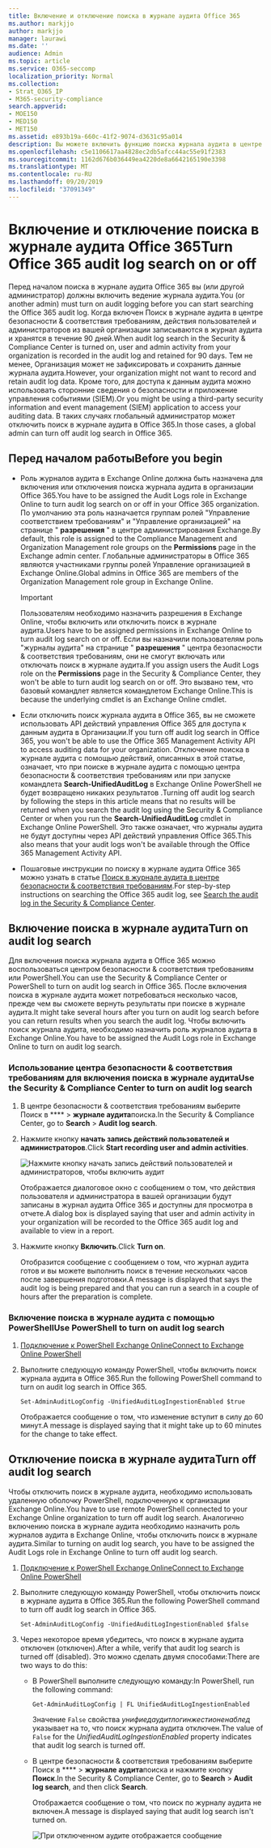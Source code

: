 ```yaml
---
title: Включение и отключение поиска в журнале аудита Office 365
ms.author: markjjo
author: markjjo
manager: laurawi
ms.date: ''
audience: Admin
ms.topic: article
ms.service: O365-seccomp
localization_priority: Normal
ms.collection:
- Strat_O365_IP
- M365-security-compliance
search.appverid:
- MOE150
- MED150
- MET150
ms.assetid: e893b19a-660c-41f2-9074-d3631c95a014
description: Вы можете включить функцию поиска журнала аудита в центре безопасности & соответствия требованиям. Если вы передумали, вы можете включить его в любое время. Если поиск в журнале аудита отключен, администраторы не могут выполнять поиск действий пользователей и администраторов в журнале аудита Office 365 в Организации.
ms.openlocfilehash: c5e1106617aa4828ec2db5afcc44ac55e91f2383
ms.sourcegitcommit: 1162d676b036449ea4220de8a6642165190e3398
ms.translationtype: MT
ms.contentlocale: ru-RU
ms.lasthandoff: 09/20/2019
ms.locfileid: "37091349"
---
```

# <a name="turn-office-365-audit-log-search-on-or-off"></a><span data-ttu-id="8836a-105">Включение и отключение поиска в журнале аудита Office 365</span><span class="sxs-lookup"><span data-stu-id="8836a-105">Turn Office 365 audit log search on or off</span></span>

<span data-ttu-id="8836a-106">Перед началом поиска в журнале аудита Office 365 вы (или другой администратор) должны включить ведение журнала аудита.</span><span class="sxs-lookup"><span data-stu-id="8836a-106">You (or another admin) must turn on audit logging before you can start searching the Office 365 audit log.</span></span> <span data-ttu-id="8836a-107">Когда включен Поиск в журнале аудита в центре безопасности & соответствия требованиям, действия пользователей и администраторов из вашей организации записываются в журнал аудита и хранятся в течение 90 дней.</span><span class="sxs-lookup"><span data-stu-id="8836a-107">When audit log search in the Security & Compliance Center is turned on, user and admin activity from your organization is recorded in the audit log and retained for 90 days.</span></span> <span data-ttu-id="8836a-108">Тем не менее, Организация может не зафиксировать и сохранить данные журнала аудита.</span><span class="sxs-lookup"><span data-stu-id="8836a-108">However, your organization might not want to record and retain audit log data.</span></span> <span data-ttu-id="8836a-109">Кроме того, для доступа к данным аудита можно использовать сторонние сведения о безопасности и приложение управления событиями (SIEM).</span><span class="sxs-lookup"><span data-stu-id="8836a-109">Or you might be using a third-party security information and event management (SIEM) application to access your auditing data.</span></span> <span data-ttu-id="8836a-110">В таких случаях глобальный администратор может отключить поиск в журнале аудита в Office 365.</span><span class="sxs-lookup"><span data-stu-id="8836a-110">In those cases, a global admin can turn off audit log search in Office 365.</span></span>
  
## <a name="before-you-begin"></a><span data-ttu-id="8836a-111">Перед началом работы</span><span class="sxs-lookup"><span data-stu-id="8836a-111">Before you begin</span></span>

- <span data-ttu-id="8836a-112">Роль журналов аудита в Exchange Online должна быть назначена для включения или отключения поиска журнала аудита в организации Office 365.</span><span class="sxs-lookup"><span data-stu-id="8836a-112">You have to be assigned the Audit Logs role in Exchange Online to turn audit log search on or off in your Office 365 organization.</span></span> <span data-ttu-id="8836a-113">По умолчанию эта роль назначается группам ролей "Управление соответствием требованиям" и "Управление организацией" на странице " **разрешения** " в центре администрирования Exchange.</span><span class="sxs-lookup"><span data-stu-id="8836a-113">By default, this role is assigned to the Compliance Management and Organization Management role groups on the **Permissions** page in the Exchange admin center.</span></span> <span data-ttu-id="8836a-114">Глобальные администраторы в Office 365 являются участниками группы ролей Управление организацией в Exchange Online.</span><span class="sxs-lookup"><span data-stu-id="8836a-114">Global admins in Office 365 are members of the Organization Management role group in Exchange Online.</span></span> 
    
    > [!IMPORTANT]
    > <span data-ttu-id="8836a-115">Пользователям необходимо назначить разрешения в Exchange Online, чтобы включить или отключить поиск в журнале аудита.</span><span class="sxs-lookup"><span data-stu-id="8836a-115">Users have to be assigned permissions in Exchange Online to turn audit log search on or off.</span></span> <span data-ttu-id="8836a-116">Если вы назначили пользователям роль "журналы аудита" на странице " **разрешения** " центра безопасности & соответствия требованиям, они не смогут включать или отключать поиск в журнале аудита.</span><span class="sxs-lookup"><span data-stu-id="8836a-116">If you assign users the Audit Logs role on the **Permissions** page in the Security & Compliance Center, they won't be able to turn audit log search on or off.</span></span> <span data-ttu-id="8836a-117">Это вызвано тем, что базовый командлет является командлетом Exchange Online.</span><span class="sxs-lookup"><span data-stu-id="8836a-117">This is because the underlying cmdlet is an Exchange Online cmdlet.</span></span> 
  
- <span data-ttu-id="8836a-118">Если отключить поиск журнала аудита в Office 365, вы не сможете использовать API действий управления Office 365 для доступа к данным аудита в Организации.</span><span class="sxs-lookup"><span data-stu-id="8836a-118">If you turn off audit log search in Office 365, you won't be able to use the Office 365 Management Activity API to access auditing data for your organization.</span></span> <span data-ttu-id="8836a-119">Отключение поиска в журнале аудита с помощью действий, описанных в этой статье, означает, что при поиске в журнале аудита с помощью центра безопасности & соответствия требованиям или при запуске командлета **Search-UnifiedAuditLog** в Exchange Online PowerShell не будет возвращено никаких результатов .</span><span class="sxs-lookup"><span data-stu-id="8836a-119">Turning off audit log search by following the steps in this article means that no results will be returned when you search the audit log using the Security & Compliance Center or when you run the **Search-UnifiedAuditLog** cmdlet in Exchange Online PowerShell.</span></span> <span data-ttu-id="8836a-120">Это также означает, что журналы аудита не будут доступны через API действий управления Office 365.</span><span class="sxs-lookup"><span data-stu-id="8836a-120">This also means that your audit logs won't be available through the Office 365 Management Activity API.</span></span>  
    
- <span data-ttu-id="8836a-121">Пошаговые инструкции по поиску в журнале аудита Office 365 можно узнать в статье [Поиск в журнале аудита в центре безопасности & соответствия требованиям](search-the-audit-log-in-security-and-compliance.md).</span><span class="sxs-lookup"><span data-stu-id="8836a-121">For step-by-step instructions on searching the Office 365 audit log, see [Search the audit log in the Security & Compliance Center](search-the-audit-log-in-security-and-compliance.md).</span></span>
    
## <a name="turn-on-audit-log-search"></a><span data-ttu-id="8836a-122">Включение поиска в журнале аудита</span><span class="sxs-lookup"><span data-stu-id="8836a-122">Turn on audit log search</span></span>

<span data-ttu-id="8836a-123">Для включения поиска журнала аудита в Office 365 можно воспользоваться центром безопасности & соответствия требованиям или PowerShell.</span><span class="sxs-lookup"><span data-stu-id="8836a-123">You can use the Security & Compliance Center or PowerShell to turn on audit log search in Office 365.</span></span> <span data-ttu-id="8836a-124">После включения поиска в журнале аудита может потребоваться несколько часов, прежде чем вы сможете вернуть результаты при поиске в журнале аудита.</span><span class="sxs-lookup"><span data-stu-id="8836a-124">It might take several hours after you turn on audit log search before you can return results when you search the audit log.</span></span> <span data-ttu-id="8836a-125">Чтобы включить поиск журнала аудита, необходимо назначить роль журналов аудита в Exchange Online.</span><span class="sxs-lookup"><span data-stu-id="8836a-125">You have to be assigned the Audit Logs role in Exchange Online to turn on audit log search.</span></span>
  
### <a name="use-the-security--compliance-center-to-turn-on-audit-log-search"></a><span data-ttu-id="8836a-126">Использование центра безопасности & соответствия требованиям для включения поиска в журнале аудита</span><span class="sxs-lookup"><span data-stu-id="8836a-126">Use the Security & Compliance Center to turn on audit log search</span></span>

1. <span data-ttu-id="8836a-127">В центре безопасности & соответствия требованиям выберите Поиск в \*\*\*\* \> **журнале аудита**поиска.</span><span class="sxs-lookup"><span data-stu-id="8836a-127">In the Security & Compliance Center, go to **Search** \> **Audit log search**.</span></span>
    
2. <span data-ttu-id="8836a-128">Нажмите кнопку **начать запись действий пользователей и администраторов**.</span><span class="sxs-lookup"><span data-stu-id="8836a-128">Click **Start recording user and admin activities**.</span></span>
    
    ![Нажмите кнопку начать запись действий пользователей и администраторов, чтобы включить аудит](media/39a9d35f-88d0-4bbe-a962-0be2f838e2bf.png)
  
    <span data-ttu-id="8836a-130">Отображается диалоговое окно с сообщением о том, что действия пользователя и администратора в вашей организации будут записаны в журнал аудита Office 365 и доступны для просмотра в отчете.</span><span class="sxs-lookup"><span data-stu-id="8836a-130">A dialog box is displayed saying that user and admin activity in your organization will be recorded to the Office 365 audit log and available to view in a report.</span></span> 
    
3. <span data-ttu-id="8836a-131">Нажмите кнопку **Включить**.</span><span class="sxs-lookup"><span data-stu-id="8836a-131">Click **Turn on**.</span></span>
    
    <span data-ttu-id="8836a-132">Отобразится сообщение с сообщением о том, что журнал аудита готов и вы можете выполнить поиск в течение нескольких часов после завершения подготовки.</span><span class="sxs-lookup"><span data-stu-id="8836a-132">A message is displayed that says the audit log is being prepared and that you can run a search in a couple of hours after the preparation is complete.</span></span>
    
### <a name="use-powershell-to-turn-on-audit-log-search"></a><span data-ttu-id="8836a-133">Включение поиска в журнале аудита с помощью PowerShell</span><span class="sxs-lookup"><span data-stu-id="8836a-133">Use PowerShell to turn on audit log search</span></span>

1. [<span data-ttu-id="8836a-134">Подключение к PowerShell Exchange Online</span><span class="sxs-lookup"><span data-stu-id="8836a-134">Connect to Exchange Online PowerShell</span></span>](https://go.microsoft.com/fwlink/p/?LinkID=396554)
    
2. <span data-ttu-id="8836a-135">Выполните следующую команду PowerShell, чтобы включить поиск журнала аудита в Office 365.</span><span class="sxs-lookup"><span data-stu-id="8836a-135">Run the following PowerShell command to turn on audit log search in Office 365.</span></span>
    
    ```
    Set-AdminAuditLogConfig -UnifiedAuditLogIngestionEnabled $true
    ```

    <span data-ttu-id="8836a-136">Отображается сообщение о том, что изменение вступит в силу до 60 минут.</span><span class="sxs-lookup"><span data-stu-id="8836a-136">A message is displayed saying that it might take up to 60 minutes for the change to take effect.</span></span>
  
## <a name="turn-off-audit-log-search"></a><span data-ttu-id="8836a-137">Отключение поиска в журнале аудита</span><span class="sxs-lookup"><span data-stu-id="8836a-137">Turn off audit log search</span></span>

<span data-ttu-id="8836a-138">Чтобы отключить поиск в журнале аудита, необходимо использовать удаленную оболочку PowerShell, подключенную к организации Exchange Online.</span><span class="sxs-lookup"><span data-stu-id="8836a-138">You have to use remote PowerShell connected to your Exchange Online organization to turn off audit log search.</span></span> <span data-ttu-id="8836a-139">Аналогично включению поиска в журнале аудита необходимо назначить роль журналов аудита в Exchange Online, чтобы отключить поиск в журнале аудита.</span><span class="sxs-lookup"><span data-stu-id="8836a-139">Similar to turning on audit log search, you have to be assigned the Audit Logs role in Exchange Online to turn off audit log search.</span></span>
  
1. [<span data-ttu-id="8836a-140">Подключение к PowerShell Exchange Online</span><span class="sxs-lookup"><span data-stu-id="8836a-140">Connect to Exchange Online PowerShell</span></span>](https://go.microsoft.com/fwlink/p/?LinkID=396554)
    
2. <span data-ttu-id="8836a-141">Выполните следующую команду PowerShell, чтобы отключить поиск в журнале аудита в Office 365.</span><span class="sxs-lookup"><span data-stu-id="8836a-141">Run the following PowerShell command to turn off audit log search in Office 365.</span></span>
    
    ```
    Set-AdminAuditLogConfig -UnifiedAuditLogIngestionEnabled $false
    ```

3. <span data-ttu-id="8836a-142">Через некоторое время убедитесь, что поиск в журнале аудита отключен (отключен).</span><span class="sxs-lookup"><span data-stu-id="8836a-142">After a while, verify that audit log search is turned off (disabled).</span></span> <span data-ttu-id="8836a-143">Это можно сделать двумя способами:</span><span class="sxs-lookup"><span data-stu-id="8836a-143">There are two ways to do this:</span></span>
    
    - <span data-ttu-id="8836a-144">В PowerShell выполните следующую команду:</span><span class="sxs-lookup"><span data-stu-id="8836a-144">In PowerShell, run the following command:</span></span>

        ```
        Get-AdminAuditLogConfig | FL UnifiedAuditLogIngestionEnabled
        ```

        <span data-ttu-id="8836a-145">Значение `False` свойства _унифиедаудитлогинжестионенаблед_ указывает на то, что поиск журнала аудита отключен.</span><span class="sxs-lookup"><span data-stu-id="8836a-145">The value of  `False` for the  _UnifiedAuditLogIngestionEnabled_ property indicates that audit log search is turned off.</span></span> 
    
    - <span data-ttu-id="8836a-146">В центре безопасности & соответствия требованиям выберите Поиск в \*\*\*\* \> **журнале аудита**поиска и нажмите кнопку **Поиск**.</span><span class="sxs-lookup"><span data-stu-id="8836a-146">In the Security & Compliance Center, go to **Search** \> **Audit log search**, and then click **Search**.</span></span>
    
      <span data-ttu-id="8836a-147">Отображается сообщение о том, что поиск по журналу аудита не включен.</span><span class="sxs-lookup"><span data-stu-id="8836a-147">A message is displayed saying that audit log search isn't turned on.</span></span> 
    
      ![При отключенном аудите отображается сообщение](media/dca53da6-1cbe-4fa3-9860-f0d674de9538.png)
